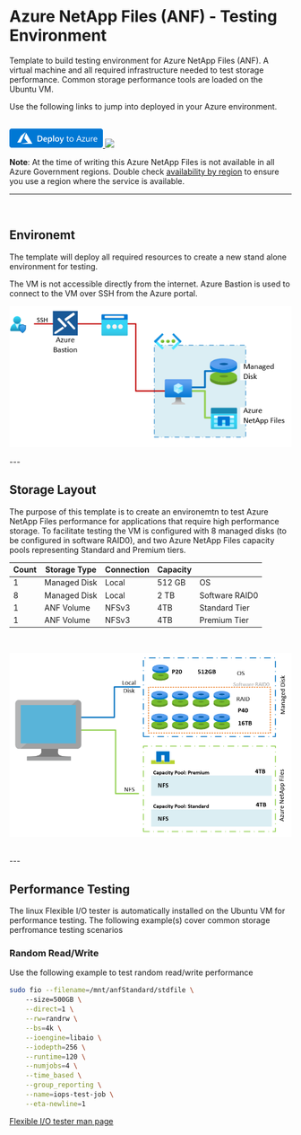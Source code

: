 # Azure NetApp Files (ANF) - Testing Environment
Template to build testing environment for Azure NetApp Files (ANF). A virtual machine and all required infrastructure needed to test storage performance. Common storage performance tools are loaded on the Ubuntu VM.

Use the following links to jump into deployed in your Azure environment.

<br />

<a href="https://portal.azure.com/#create/Microsoft.Template/uri/https%3A%2F%2Fraw.githubusercontent.com%2Fhibbertda%2Faz-anf-testing-env%2Fmaster%2Fanf-test-net.azrm.json" target="_blank">
    <img src="https://raw.githubusercontent.com/Azure/azure-quickstart-templates/master/1-CONTRIBUTION-GUIDE/images/deploytoazure.png"/>
</a>

<a href="https://portal.azure.us/#create/Microsoft.Template/uri/https%3A%2F%2Fraw.githubusercontent.com%2Fhibbertda%2Faz-anf-testing-env%2Fmaster%2Fanf-test-net.azrm.json" target="_blank">
    <img src="https://azuredeploy.net/AzureGov.png"/>
</a>

<br />

**Note**: At the time of writing this Azure NetApp Files is not available in all Azure Government regions. Double check [availability by region](https://azure.microsoft.com/en-us/global-infrastructure/services/) to ensure you use a region where the service is available.

---
<br />

## Environemt

The template will deploy all required resources to create a new stand alone environment for testing. 

The VM is not accessible directly from the internet. Azure Bastion is used to connect to the VM over SSH from the Azure portal.
<center>

![environment layou](/static/envlayout.png)

</center>
---
<br />

## Storage Layout

The purpose of this template is to create an environemtn to test Azure NetApp Files performance for applications that require high performance storage. To facilitate testing the VM is configured with 8 managed disks (to be configured in software RAID0), and two Azure NetApp Files capacity pools representing Standard and Premium tiers. 

|Count|Storage Type|Connection|Capacity||
|---|---|---|---|---|
|1|Managed Disk|Local|512 GB| OS |
|8|Managed Disk|Local|2 TB| Software RAID0 |
|1|ANF Volume |NFSv3|4TB|Standard Tier |
|1|ANF Volume |NFSv3|4TB|Premium Tier |

<br />

<center>

![storage layout](/static/storagelayout.png)

</center>

<br />
---

## Performance Testing

The linux Flexible I/O tester is automatically installed on the Ubuntu VM for performance testing. The following example(s) cover common storage perfromance testing scenarios

### Random Read/Write

Use the following example to test random read/write performance

```bash
sudo fio --filename=/mnt/anfStandard/stdfile \ 
    --size=500GB \
    --direct=1 \
    --rw=randrw \
    --bs=4k \
    --ioengine=libaio \
    --iodepth=256 \
    --runtime=120 \
    --numjobs=4 \
    --time_based \
    --group_reporting \
    --name=iops-test-job \
    --eta-newline=1
```

[Flexible I/O tester man page](https://linux.die.net/man/1/fio)